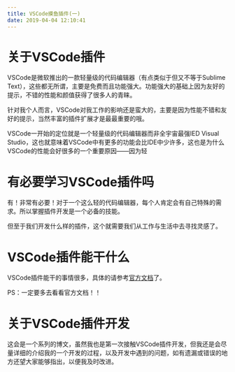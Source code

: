 ```yaml
---
title: VSCode摸鱼插件(一)
date: 2019-04-04 12:10:41
---
```


# 关于VSCode插件

VSCode是微软推出的一款轻量级的代码编辑器（有点类似于但又不等于Sublime Text），这些都无所谓，主要是免费而且功能强大。功能强大的基础上因为友好的提示，不错的性能和颜值获得了很多人的青睐。

针对我个人而言，VSCode对我工作的影响还是蛮大的，主要是因为性能不错和友好的提示，当然丰富的插件扩展才是最最重要的哦。

VSCode一开始的定位就是一个轻量级的代码编辑器而非全宇宙最强IED Visual Studio，这也就意味着VSCode中有更多的功能会比IDE中少许多，这也是为什么VSCode的性能会好很多的一个重要原因——因为轻

# 有必要学习VSCode插件吗

有！非常有必要！对于一个这么轻的代码编辑器，每个人肯定会有自己特殊的需求。所以掌握插件开发是一个必备的技能。

但至于我们开发什么样的插件，这个就需要我们从工作与生活中去寻找灵感了。

# VSCode插件能干什么

VSCode插件能干的事情很多，具体的请参考[官方文档](<https://code.visualstudio.com/api>)了。

PS：一定要多去看看官方文档！！

# 关于VSCode插件开发

这会是一个系列的博文，虽然我也是第一次接触VSCode插件开发，但我还是会尽量详细的介绍我的一个开发的过程，以及开发中遇到的问题，如有遗漏或错误的地方还望大家能够指出，以便我及时改进。